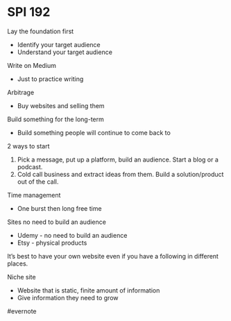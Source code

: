 # SPI 192

Lay the foundation first

- Identify your target audience
- Understand your target audience

Write on Medium

- Just to practice writing

Arbitrage

- Buy websites and selling them

Build something for the long-term

- Build something people will continue to come back to

2 ways to start

1. Pick a message, put up a platform, build an audience. Start a blog or a podcast.
2. Cold call business and extract ideas from them. Build a solution/product out of the call.

Time management

- One burst then long free time

Sites no need to build an audience

- Udemy - no need to build an audience
- Etsy - physical products

It’s best to have your own website even if you have a following in different places.

Niche site

- Website that is static, finite amount of information
- Give information they need to grow

\#evernote

